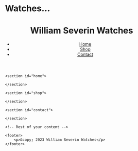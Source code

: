 # Watches...
<!DOCTYPE html>
<html lang="en">
<head>
    <meta charset="UTF-8">
    <meta name="viewport" content="width=device-width, initial-scale=1.0">
    <link rel="stylesheet" href="styles.css"> <!-- Link to your CSS file for styling -->
</head>
<body>
    <header>
        <h1>William Severin Watches</h1>
        <nav>
            <ul>
                <li><a href="#home">Home</a></li>
                <li><a href="#shop">Shop</a></li>
                <li><a href="#contact">Contact</a></li>
            </ul>
        </nav>
    </header>

    <section id="home">
       
    </section>

    <section id="shop">
      
    </section>

    <section id="contact">
      
    </section>

    <!-- Rest of your content -->

    <footer>
        <p>&copy; 2023 William Severin Watches</p>
    </footer>
</body>
</html>



    

